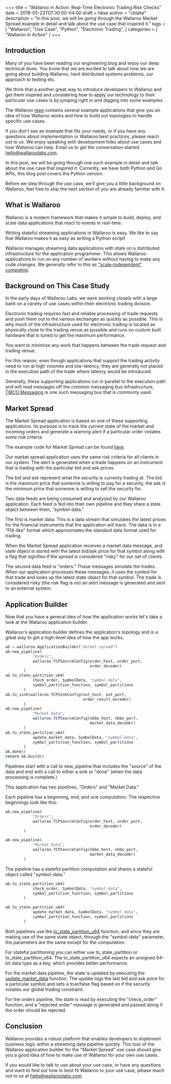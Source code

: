 +++
title = "Wallaroo in Action: Real-Time Electronic Trading Risk Checks"
date = 2018-05-23T07:30:00-04:00
draft = false
author = "cblake"
description = "In this post, we will be going through the Wallaroo Market Spread example in detail and talk about the use case that inspired it."
tags = [
    "Wallaroo",
    "Use Case",
    "Python",
    "Electronic Trading",
]
categories = [
    "Wallaroo in Action"
]
+++

## Introduction

Many of you have been reading our engineering blog and enjoy our deep technical dives. You know that we are excited to talk about how we are going about building Wallaroo, hard distributed systems problems, our approach to testing etc. 

We think that a another great way to introduce developers to Wallaroo and get them inspired and considering how to apply our technology to their particular use cases is by jumping right in and digging into some examples.

The Wallaroo [repo](https://github.com/WallarooLabs/wallaroo) contains several example applications that give you an idea of how Wallaroo works and how to build out topologies to handle specific use cases. 

If you don’t see an example that fits your needs, or if you have any questions about implementation or Wallaroo best practices, please reach out to us.  We enjoy speaking with development folks about use cases and how Wallaroo can help.  Email us  to get the conversation started. [hello@wallaroolabs.com](mailto:hello@wallaroolabs.com).

In this post, we will be going through one such example in detail and talk about the use case that inspired it. Currently, we have both Python and Go APIs, this blog post covers the Python version. 

Before we step through the use case, we’ll give you a little background on Wallaroo, feel free to skip the next section of you are already familiar with it.

## What is Wallaroo

Wallaroo is a modern framework that makes it simple to build, deploy, and scale data applications that react to events in real-time.

Writing stateful streaming applications in Wallaroo is easy.  We like to say that Wallaroo makes it as easy as writing a Python script! 

Wallaroo manages streaming data applications with state on a distributed infrastructure for the application programmer. This allows Wallaroo applications to run on any number of workers without having to make any code changes.  We generally refer to this as ["scale-independent" computing](https://vimeo.com/270509076).

## Background on This Case Study

In the early days of Wallaroo Labs, we were working closely with a large bank on a variety of use cases within their electronic trading division.

Electronic trading requires fast and reliable processing of trade requests and push them out to the various exchanges as quickly as possible.  This is why much of the infrastructure used for electronic trading is located as physically close to the trading venue as possible and runs on custom built hardware that is tuned to get the maximum performance.

You want to minimize any work that happens between the trade request and trading venue.

For this reason, even though applications that support the trading activity need to run at high volumes and low-latency, they are generally not placed in the execution path of the trade where latency would be introduced. 

Generally, these supporting applications run in parallel to the execution path and will read messages off the common messaging bus infrastructure, [TIBCO Messaging](https://www.tibco.com/products/tibco-messaging) is one such messaging bus that is commonly used.

## Market Spread

The Market Spread application is based on one of these supporting applications.  Its purpose is to track the current state of the market and incoming orders and generate a warning alert if a particular order violates some risk criteria.

The example code for Market Spread can be found [here](https://github.com/WallarooLabs/wallaroo/tree/0.4.3/examples/python/market_spread).

Our market spread application uses the same risk criteria for all clients in our system.  The alert is generated when a trade happens on an instrument that is trading with the particular bid and ask prices.

The bid and ask represent what the security is currenty trading at. The bid is the maximum price that someone is willing to pay for a security, the ask is the minimum price that someone is willing to sell the security for.

Two data feeds are being consumed and analyzed by our Wallaroo application.  Each feed is fed into their own pipeline and they share a state object between them, “symbol-data.”

The first is market data.  This is a data stream that simulates the latest prices for the financial instruments that the application will track.  The data is in a "FIX-like" format which approximates the standard data format used for trading.

When the Market Spread application receives a market data message, and state object is stored with the latest bid/ask price for that symbol along with a flag that signifies if the spread is considered "risky" for our set of clients.

The second data feed is "orders."  These messages simulate the trades. When our application processes these messages, it uses the symbol for that trade and looks up the latest state object for that symbol. The trade is considered risky (the risk flag is on) an alert message is generated and sent to an external system.

## Application Builder

Now that you have a general idea of how the application works let's take a look at the Wallaroo application builder.

Wallaroo's application builder defines the application's topology and is a great way to get a high-level idea of how the app works.

```python
ab = wallaroo.ApplicationBuilder("market-spread")
ab.new_pipeline(
            "Orders",
            wallaroo.TCPSourceConfig(order_host, order_port, 
                                     order_decoder)
        )
ab.to_state_partition_u64(
            check_order, SymbolData, "symbol-data",
            symbol_partition_function, symbol_partitions
        )
ab.to_sink(wallaroo.TCPSinkConfig(out_host, out_port,
                                  order_result_encoder)
        )
ab.new_pipeline(
            "Market Data",
            wallaroo.TCPSourceConfig(nbbo_host, nbbo_port,
                                     market_data_decoder)
        )
ab.to_state_partition_u64(
            update_market_data, SymbolData, "symbol-data",
            symbol_partition_function, symbol_partitions
        )
ab.done()
return ab.build()
```



Pipelines start with a call to new_pipeline that includes the "source" of the data and end with a call to either a sink or "done" (when the data processing is complete.)

This application has two pipelines, "Orders" and "Market Data."  

Each pipeline has a beginning, end, and one computation. The respective beginnings look like this:

```python
ab.new_pipeline(
            "Orders",
            wallaroo.TCPSourceConfig(order_host, order_port, 
                                     order_decoder)
        )
```

```python
ab.new_pipeline(
            "Market Data",
            wallaroo.TCPSourceConfig(nbbo_host, nbbo_port,
                                     market_data_decoder)
        )
```

The pipeline has a stateful partition computation and shares a stateful object called "symbol-data." 


```python
ab.to_state_partition_u64(
            check_order, SymbolData, "symbol-data",
            symbol_partition_function, symbol_partitions
        )
```

```python
ab.to_state_partition_u64(
            update_market_data, SymbolData, "symbol-data",
            symbol_partition_function, symbol_partitions
        )
```

Both pipelines use the [to_state_partition_u64](https://docs.wallaroolabs.com/book/python/api.html) function, and since they are making use of the same state object, through the "symbol-data" parameter, the parameters are the same except for the computation.

For stateful partitioning you can either use to_state_partition or to_state_partition_u64.  The to_state_partition_u64 expects an unsigned 64-bit data type as a key, which provides better performance.

For the market data pipeline, the state is updated by executing the [update_market_data](https://github.com/WallarooLabs/wallaroo/blob/0.4.2/examples/python/market_spread/market_spread.py#L197) function.  The update logs the last bid and ask price for a particular symbol and sets a true/false flag based on if the security violates our global trading constraint.

For the orders pipeline, the state is read by executing the "check_order" function, and a "rejected order" message is generated and passed along if the order should be rejected.

## Conclusion

Wallaroo provides a robust platform that enables developers to implement business logic within a streaming data pipeline quickly.  This tour of the Wallaroo application builder for the "Market Spread" use case should give you a good idea of how to make use of Wallaroo for your own use cases.

If you would like to talk to use about your use case, or  have any questions and want to find out how to best fit Wallaroo to your use case, please reach out to us at [hello@wallaroolabs.com](mailto:hello@wallaroolabs.com).
